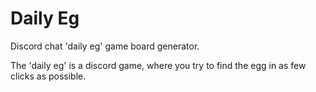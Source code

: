# Daily Eg
Discord chat 'daily eg' game board generator.

The 'daily eg' is a discord game, where you try to find the egg in as few clicks as possible.

